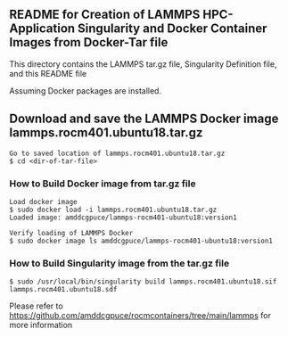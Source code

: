 ## README for Creation of LAMMPS HPC-Application Singularity and Docker Container Images from Docker-Tar file

This directory contains the LAMMPS tar.gz file, Singularity Definition file, and this README file

Assuming Docker packages are installed.

## Download and save the LAMMPS Docker image lammps.rocm401.ubuntu18.tar.gz

```
Go to saved location of lammps.rocm401.ubuntu18.tar.gz
$ cd <dir-of-tar-file>
```


### How to Build Docker image from tar.gz file

```
Load docker image
$ sudo docker load -i lammps.rocm401.ubuntu18.tar.gz
Loaded image: amddcgpuce/lammps-rocm401-ubuntu18:version1

Verify loading of LAMMPS Docker
$ sudo docker image ls amddcgpuce/lammps-rocm401-ubuntu18:version1
```


### How to Build Singularity image from the tar.gz file

```
$ sudo /usr/local/bin/singularity build lammps.rocm401.ubuntu18.sif lammps.rocm401.ubuntu18.sdf
```

Please refer to https://github.com/amddcgpuce/rocmcontainers/tree/main/lammps for more information
